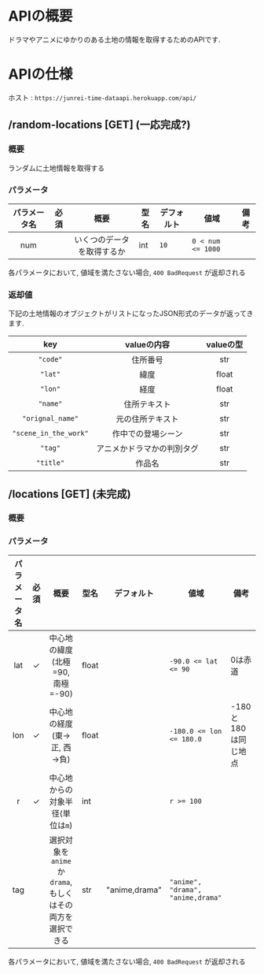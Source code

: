 # APIの概要

ドラマやアニメにゆかりのある土地の情報を取得するためのAPIです.


# APIの仕様

ホスト : `https://junrei-time-dataapi.herokuapp.com/api/`

## /random-locations [GET] (一応完成?)

### 概要

ランダムに土地情報を取得する

### パラメータ

| パラメータ名 | 必須 |            概要            | 型名 | デフォルト | 値域              | 備考 |
|:------------:|:----:|:--------------------------:|------|------------|-------------------|------|
|     num      |      | いくつのデータを取得するか | int  | `10`       | `0 < num <= 1000` |      |

各パラメータにおいて, 値域を満たさない場合, `400 BadRequest` が返却される

### 返却値

下記の土地情報のオブジェクトがリストになったJSON形式のデータが返ってきます.

|          key          |        valueの内容         | valueの型 |
|:---------------------:|:--------------------------:|:---------:|
|       `"code"`        |          住所番号          |    str    |
|        `"lat"`        |            緯度            |   float   |
|        `"lon"`        |            経度            |   float   |
|       `"name"`        |        住所テキスト        |    str    |
|   `"orignal_name"`    |      元の住所テキスト      |    str    |
| `"scene_in_the_work"` |     作中での登場シーン     |    str    |
|        `"tag"`        | アニメかドラマかの判別タグ |    str    |
|       `"title"`       |           作品名           |    str    |

## /locations [GET] (未完成)

### 概要

### パラメータ

| パラメータ名 | 必須 |                           概要                           | 型名  | デフォルト    | 値域                              | 備考                |
|:------------:|:----:|:--------------------------------------------------------:|-------|---------------|-----------------------------------|---------------------|
|     lat      |  ✓   |             中心地の緯度(北極=90, 南極=-90)              | float |               | `-90.0 <= lat <= 90`              | 0は赤道             |
|     lon      |  ✓   |                中心地の経度(東→正, 西→負)                | float |               | `-180.0 <= lon <= 180.0`          | -180と180は同じ地点 |
|      r       |  ✓   |             中心地からの対象半径(単位は`m`)              | int   |               | `r >= 100`                        |                     |
|     tag      |      | 選択対象を`anime`か`drama`, もしくはその両方を選択できる | str   | "anime,drama" | `"anime", "drama", "anime,drama"` |                     |

各パラメータにおいて, 値域を満たさない場合, `400 BadRequest` が返却される